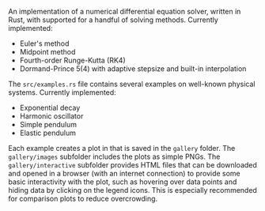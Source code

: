 An implementation of a numerical differential equation solver, written in Rust, with supported for a handful of solving methods. Currently implemented:
- Euler's method
- Midpoint method
- Fourth-order Runge-Kutta (RK4)
- Dormand-Prince 5(4) with adaptive stepsize and built-in interpolation

The `src/examples.rs` file contains several examples on well-known physical systems. Currently implemented:
- Exponential decay
- Harmonic oscillator
- Simple pendulum
- Elastic pendulum

Each example creates a plot in that is saved in the `gallery` folder. The `gallery/images` subfolder includes the plots as simple PNGs. The `gallery/interactive` subfolder provides HTML files that can be downloaded and opened in a browser (with an internet connection) to provide some basic interactivity with the plot, such as hovering over data points and hiding data by clicking on the legend icons. This is especially recommended for comparison plots to reduce overcrowding.